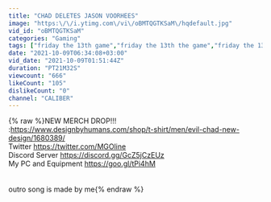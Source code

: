 ```yaml
---
title: "CHAD DELETES JASON VOORHEES"
image: "https:\/\/i.ytimg.com\/vi\/oBMTQGTKSaM\/hqdefault.jpg"
vid_id: "oBMTQGTKSaM"
categories: "Gaming"
tags: ["friday the 13th game","friday the 13th the game","friday the 13th gameplay"]
date: "2021-10-09T06:34:08+03:00"
vid_date: "2021-10-09T01:51:44Z"
duration: "PT21M32S"
viewcount: "666"
likeCount: "105"
dislikeCount: "0"
channel: "CALIBER"
---
```

{% raw %}NEW MERCH DROP!!! :<a rel="nofollow" target="blank" href="https://www.designbyhumans.com/shop/t-shirt/men/evil-chad-new-design/1680389/">https://www.designbyhumans.com/shop/t-shirt/men/evil-chad-new-design/1680389/</a><br />Twitter      <a rel="nofollow" target="blank" href="https://twitter.com/MGOline">https://twitter.com/MGOline</a><br />Discord Server      <a rel="nofollow" target="blank" href="https://discord.gg/GcZ5jCzEUz">https://discord.gg/GcZ5jCzEUz</a><br />My PC and Equipment      <a rel="nofollow" target="blank" href="https://goo.gl/tPi4hM">https://goo.gl/tPi4hM</a><br /><br /><br />outro song is made by me{% endraw %}
